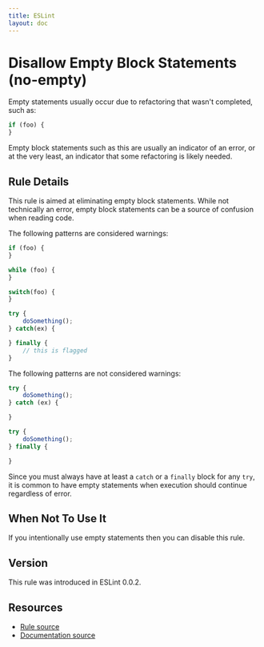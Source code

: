```yaml
---
title: ESLint
layout: doc
---
```

<!-- Note: No pull requests accepted for this file. See README.md in the root directory for details. -->
# Disallow Empty Block Statements (no-empty)

Empty statements usually occur due to refactoring that wasn't completed, such as:

```js
if (foo) {
}
```

Empty block statements such as this are usually an indicator of an error, or at the very least, an indicator that some refactoring is likely needed.

## Rule Details

This rule is aimed at eliminating empty block statements. While not technically an error, empty block statements can be a source of confusion when reading code.

The following patterns are considered warnings:

```js
if (foo) {
}

while (foo) {
}

switch(foo) {
}

try {
    doSomething();
} catch(ex) {

} finally {
    // this is flagged
}
```

The following patterns are not considered warnings:

```js
try {
    doSomething();
} catch (ex) {

}

try {
    doSomething();
} finally {

}
```

Since you must always have at least a `catch` or a `finally` block for any `try`, it is common to have empty statements when execution should continue regardless of error.

## When Not To Use It

If you intentionally use empty statements then you can disable this rule.


## Version

This rule was introduced in ESLint 0.0.2.

## Resources

* [Rule source](https://github.com/eslint/eslint/tree/master/lib/rules/no-empty.js)
* [Documentation source](https://github.com/eslint/eslint/tree/master/docs/rules/no-empty.md)
